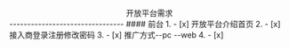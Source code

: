 <center>开放平台需求</center>
--------------------------------
#### 前台
1. - [x] 开放平台介绍首页
2. - [x] 接入商登录注册修改密码
3. - [x] 推广方式--pc --web
4. - [x] 
